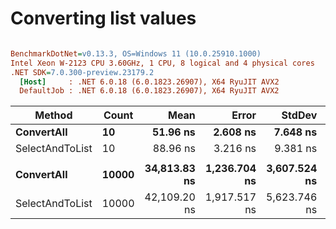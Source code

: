 # Converting list values

``` ini

BenchmarkDotNet=v0.13.3, OS=Windows 11 (10.0.25910.1000)
Intel Xeon W-2123 CPU 3.60GHz, 1 CPU, 8 logical and 4 physical cores
.NET SDK=7.0.300-preview.23179.2
  [Host]     : .NET 6.0.18 (6.0.1823.26907), X64 RyuJIT AVX2
  DefaultJob : .NET 6.0.18 (6.0.1823.26907), X64 RyuJIT AVX2


```
|          Method | Count |         Mean |        Error |       StdDev | Ratio | RatioSD |
|---------------- |------ |-------------:|-------------:|-------------:|------:|--------:|
|      **ConvertAll** |    **10** |     **51.96 ns** |     **2.608 ns** |     **7.648 ns** |  **1.00** |    **0.00** |
| SelectAndToList |    10 |     88.96 ns |     3.216 ns |     9.381 ns |  1.75 |    0.28 |
|                 |       |              |              |              |       |         |
|      **ConvertAll** | **10000** | **34,813.83 ns** | **1,236.704 ns** | **3,607.524 ns** |  **1.00** |    **0.00** |
| SelectAndToList | 10000 | 42,109.20 ns | 1,917.517 ns | 5,623.746 ns |  1.22 |    0.21 |

